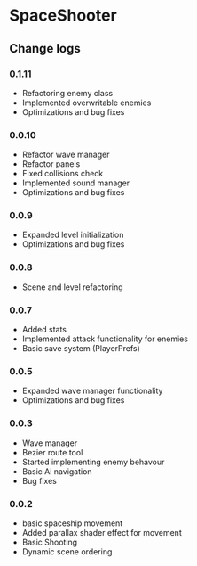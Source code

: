# SpaceShooter

## Change logs

### 0.1.11
- Refactoring enemy class
- Implemented overwritable enemies
- Optimizations and bug fixes

### 0.0.10
- Refactor wave manager
- Refactor panels
- Fixed collisions check
- Implemented sound manager
- Optimizations and bug fixes

### 0.0.9
- Expanded level initialization
- Optimizations and bug fixes

### 0.0.8
- Scene and level refactoring

### 0.0.7
- Added stats
- Implemented attack functionality for enemies
- Basic save system (PlayerPrefs)

### 0.0.5
- Expanded wave manager functionality
- Optimizations and bug fixes

### 0.0.3
- Wave manager
- Bezier route tool
- Started implementing enemy behavour
- Basic Ai navigation
- Bug fixes

### 0.0.2
- basic spaceship movement
- Added parallax shader effect for movement
- Basic Shooting
- Dynamic scene ordering

